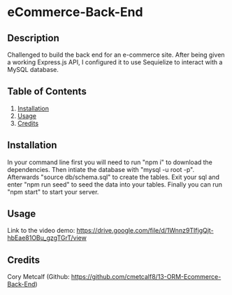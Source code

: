 # eCommerce-Back-End

## Description

Challenged to build the back end for an e-commerce site. After being given a working Express.js API, I configured it to use Sequielize to interact with a MySQL database. 

## Table of Contents

1. [Installation](#installation)
2. [Usage](#usage)
3. [Credits](#credits)

## Installation

In your command line first you will need to run "npm i" to download the dependencies. Then intiate the database with "mysql -u root -p". Afterwards "source db/schema.sql" to create the tables. Exit your sql and enter "npm run seed" to seed the data into your tables.  Finally you can run "npm start" to start your server.  

## Usage

Link to the video demo: https://drive.google.com/file/d/1Wnnz9TIfjgQjt-hbEae81OBu_gzgTGrT/view

## Credits

Cory Metcalf (Github: https://github.com/cmetcalf8/13-ORM-Ecommerce-Back-End)
